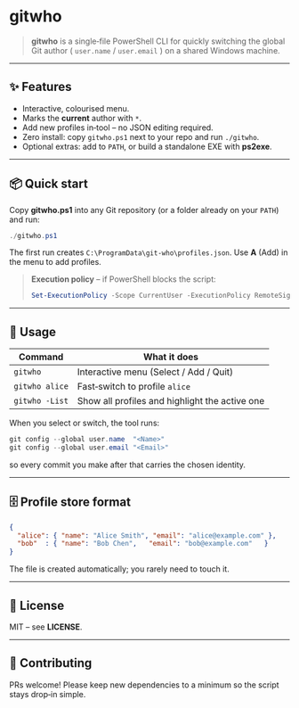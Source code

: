# gitwho

> **gitwho** is a single‑file PowerShell CLI for quickly switching the global Git author ( `user.name` / `user.email` ) on a shared Windows machine.

---

## ✨ Features

* Interactive, colourised menu.
* Marks the **current** author with `*`.
* Add new profiles in‑tool – no JSON editing required.
* Zero install: copy `gitwho.ps1` next to your repo and run `./gitwho`.
* Optional extras: add to `PATH`, or build a standalone EXE with **ps2exe**.

---

## 📦 Quick start

Copy **gitwho.ps1** into any Git repository (or a folder already on your `PATH`) and run:

```powershell
./gitwho.ps1
```

The first run creates `C:\ProgramData\git-who\profiles.json`. Use **A** (Add) in the menu to add profiles.

> **Execution policy** – if PowerShell blocks the script:
> ```powershell
> Set-ExecutionPolicy -Scope CurrentUser -ExecutionPolicy RemoteSigned
> ```

---

## 🚀 Usage

| Command | What it does |
|---------|--------------|
| `gitwho` | Interactive menu (Select / Add / Quit) |
| `gitwho alice` | Fast‑switch to profile `alice` |
| `gitwho -List` | Show all profiles and highlight the active one |

When you select or switch, the tool runs:

```powershell
git config --global user.name  "<Name>"
git config --global user.email "<Email>"
```

so every commit you make after that carries the chosen identity.

---

## 🗄 Profile store format

```json
{
  "alice": { "name": "Alice Smith", "email": "alice@example.com" },
  "bob"  : { "name": "Bob Chen",   "email": "bob@example.com"   }
}
```

The file is created automatically; you rarely need to touch it.

---

## 📝 License

MIT – see **LICENSE**.

---

## 🤝 Contributing

PRs welcome! Please keep new dependencies to a minimum so the script stays drop‑in simple.

